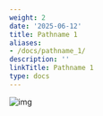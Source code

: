 ```yaml
---
weight: 2
date: '2025-06-12'
title: Pathname 1
aliases:
- /docs/pathname_1/
description: ''
linkTitle: Pathname 1
type: docs
---
```


![img](pathname:///img/unchecked.png)
